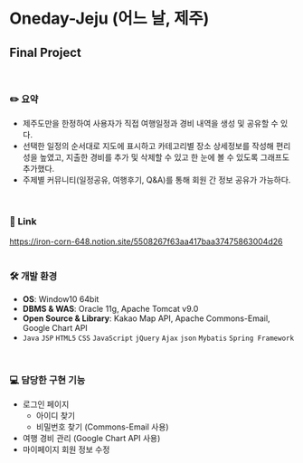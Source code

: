 # Oneday-Jeju (어느 날, 제주)
## Final Project
<br>

### ✏️ 요약
- 제주도만을 한정하여 사용자가 직접 여행일정과 경비 내역을 생성 및 공유할 수 있다.
- 선택한 일정의 순서대로 지도에 표시하고 카테고리별 장소 상세정보를 작성해 편리성을 높였고, 지출한 경비를 추가 및 삭제할 수 있고 한 눈에 볼 수 있도록 그래프도 추가했다.
- 주제별 커뮤니티(일정공유, 여행후기, Q&A)를 통해 회원 간 정보 공유가 가능하다.
<br>

### 🔗 Link
https://iron-corn-648.notion.site/5508267f63aa417baa37475863004d26
<br><br>

### 🛠️ 개발 환경
- **OS**: Window10 64bit
- **DBMS & WAS**: Oracle 11g, Apache Tomcat v9.0
- **Open Source & Library**: Kakao Map API, Apache Commons-Email, Google Chart API
- `Java` `JSP` `HTML5` `CSS` `JavaScript` `jQuery` `Ajax` `json` `Mybatis` `Spring Framework`
<br>

### 💻 담당한 구현 기능
- 로그인 페이지
    - 아이디 찾기
    - 비밀번호 찾기 (Commons-Email 사용)
- 여행 경비 관리 (Google Chart API 사용)
- 마이페이지 회원 정보 수정
